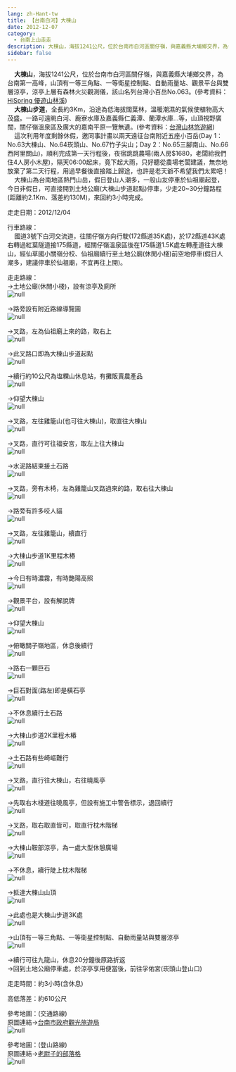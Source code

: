 ```yaml
---
lang: zh-Hant-tw
title: 【台南白河】大棟山
date: 2012-12-07
category: 
  - 台南上山走走
description: 大棟山，海拔1241公尺，位於台南市白河區關仔嶺，與嘉義縣大埔鄉交界，為台南第一高峰，山頂有一等三角點、一等衛星控制點、自動雨量站、觀景平台與雙層涼亭，涼亭上層有森林火災觀測儀，該山名列台灣小百岳No.063。(參考資料：[HiSpring 優遊山林溪](http://gohiking.myweb.hinet.net/h7/TNAdadong.htm)) 大棟山步道，全長約3Km，沿途為低海拔闊葉林，溫暖潮濕的氣候使植物高大茂盛。一路可遠眺白河、鹿寮水庫及嘉義縣仁義潭、蘭潭水庫...等，山頂視野廣闊，關仔嶺溫泉區及廣大的嘉南平原一覽無遺。(參考資料：[台灣山林悠遊網](http://recreation.forest.gov.tw/RT/RT_2_1.aspx?TR_ID=105)) 這次利用年度剩餘休假，邀同事計畫以兩天遠征台南附近五座小百岳(Day 1：No.63大棟山、No.64崁頭山、No.67竹子尖山；Day 2：No.65三腳南山、No.66西阿里關山)，順利完成第一天行程後，夜宿跳跳農場(兩人房$1680，老闆給我們住4人房小木屋)，隔天06:00起床，竟下起大雨，只好聽從農場老闆建議，無奈地放棄了第二天行程，用過早餐後直接踏上歸途，也許是老天爺不希望我們太累吧！ 大棟山為台南地區熱門山岳，假日登山人潮多，一般山友停車於仙祖廟起登，今日非假日，可直接開到土地公廟(大棟山步道起點)停車，少走20~30分鐘路程(距離約2.1Km、落差約130M)，來回約3小時完成。
sidebar: false
---
```


    **大棟山**，海拔1241公尺，位於台南市白河區關仔嶺，與嘉義縣大埔鄉交界，為台南第一高峰，山頂有一等三角點、一等衛星控制點、自動雨量站、觀景平台與雙層涼亭，涼亭上層有森林火災觀測儀，該山名列台灣小百岳No.063。(參考資料：[HiSpring 優遊山林溪](http://gohiking.myweb.hinet.net/h7/TNAdadong.htm))  
    **大棟山步道**，全長約3Km，沿途為低海拔闊葉林，溫暖潮濕的氣候使植物高大茂盛。一路可遠眺白河、鹿寮水庫及嘉義縣仁義潭、蘭潭水庫...等，山頂視野廣闊，關仔嶺溫泉區及廣大的嘉南平原一覽無遺。(參考資料：[台灣山林悠遊網](http://recreation.forest.gov.tw/RT/RT_2_1.aspx?TR_ID=105))  
    這次利用年度剩餘休假，邀同事計畫以兩天遠征台南附近五座小百岳(Day 1：No.63大棟山、No.64崁頭山、No.67竹子尖山；Day 2：No.65三腳南山、No.66西阿里關山)，順利完成第一天行程後，夜宿跳跳農場(兩人房$1680，老闆給我們住4人房小木屋)，隔天06:00起床，竟下起大雨，只好聽從農場老闆建議，無奈地放棄了第二天行程，用過早餐後直接踏上歸途，也許是老天爺不希望我們太累吧！  
    大棟山為台南地區熱門山岳，假日登山人潮多，一般山友停車於仙祖廟起登，今日非假日，可直接開到土地公廟(大棟山步道起點)停車，少走20~30分鐘路程(距離約2.1Km、落差約130M)，來回約3小時完成。

走走日期：2012/12/04

行車路線：  
    國道3號下白河交流道，往關仔嶺方向行駛(172縣道35K處)，於172縣道43K處右轉過紅葉隧道接175縣道，經關仔嶺溫泉區後在175縣道1.5K處左轉產道往大棟山，經仙草國小關嶺分校、仙祖廟續行至土地公廟(休閒小棧)前空地停車(假日人潮多，建議停車於仙祖廟，不宜再往上開)。

走走路線：  
→土地公廟(休閒小棧)，設有涼亭及廁所  
![null](image/243055135_l.jpg)

→路旁設有附近路線導覽圖  
![null](image/243055145_l.jpg)

→叉路，左為仙祖廟上來的路，取右上  
![null](image/243055147_l.jpg)

→此叉路口即為大棟山步道起點  
![null](image/243055148_l.jpg)

→續行約10公尺為塩粿山休息站，有攤販賣農產品  
![null](image/243055151_l.jpg)

→仰望大棟山  
![null](image/243055152_l.jpg)

→叉路，左往雞籠山(也可往大棟山)，取直往大棟山  
![null](image/243055153_l.jpg)

→叉路，直行可往福安宮，取左上往大棟山  
![null](image/243055158_l.jpg)

→水泥路結束接土石路  
![null](image/243055160_l.jpg)

→叉路，旁有木椅，左為雞籠山叉路過來的路，取右往大棟山  
![null](image/243055162_l.jpg)

→路旁有許多咬人貓  
![null](image/243055165_l.jpg)

→叉路，左往雞籠山，續直行  
![null](image/243055166_l.jpg)

→大棟山步道1K里程木樁  
![null](image/243055168_l.jpg)

→今日有時濃霧，有時艷陽高照  
![null](image/243055170_l.jpg)

→觀景平台，設有解說牌  
![null](image/243055173_l.jpg)

→仰望大棟山  
![null](image/243055175_l.jpg)

→俯瞰關子嶺地區，休息後續行  
![null](image/243055178_l.jpg)

→路右一顆巨石  
![null](image/243055182_l.jpg)

→巨石對面(路左)即是橫石亭  
![null](image/243055183_l.jpg)

→不休息續行土石路  
![null](image/243055189_l.jpg)

→大棟山步道2K里程木樁  
![null](image/243055190_l.jpg)

→土石路有些崎嶇難行  
![null](image/243055191_l.jpg)

→叉路，直行往大棟山，右往曉風亭  
![null](image/243055196_l.jpg)

→先取右木棧道往曉風亭，但設有施工中警告標示，退回續行  
![null](image/243055200_l.jpg)

→叉路，取右取直皆可，取直行枕木階梯  
![null](image/243055203_l.jpg)

→大棟山鞍部涼亭，為一處大型休憩廣場  
![null](image/243055206_l.jpg)

→不休息，續行陡上枕木階梯  
![null](image/243055208_l.jpg)

→抵達大棟山山頂  
![null](image/243055212_l.jpg)

→此處也是大棟山步道3K處  
![null](image/243055218_l.jpg)

→山頂有一等三角點、一等衛星控制點、自動雨量站與雙層涼亭  
![null](image/243055215_l.jpg)

→續行可往九龍山，休息20分鐘後原路折返  
→回到土地公廟停車處，於涼亭享用便當後，前往孚佑宮(崁頭山登山口)

走走時間：約3小時(含休息)

高低落差：約610公尺

參考地圖：(交通路線)  
原圖連結→[台南市政府觀光旅遊局](http://tour.tainan.gov.tw/view.aspx?sn=258)  
![null](image/243055264_l.jpg)

參考地圖：(登山路線)  
原圖連結→[老尉子的部落格](http://blog.xuite.net/laoweiz/blog/17177360)  
![null](image/243055263_l.jpg)